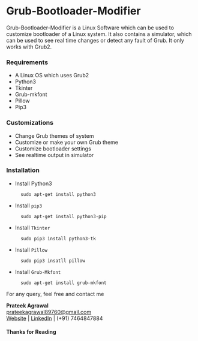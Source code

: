 # Grub-Bootloader-Modifier

Grub-Bootloader-Modifier is a Linux Software which can be used to customize bootloader of a Linux system. It also contains a simulator, which can be used to see real time changes or detect any fault of Grub. It only works with Grub2.

### Requirements 

- A Linux OS which uses Grub2
- Python3
- Tkinter
- Grub-mkfont
- Pillow
- Pip3

### Customizations

- Change Grub themes of system
- Customize or make your own Grub theme
- Customize bootloader settings
- See realtime output in simulator

### Installation

- Install Python3

        sudo apt-get install python3
    
- Install `pip3`

        sudo apt-get install python3-pip

- Install `Tkinter`

        sudo pip3 install python3-tk

- Install `Pillow`

        sudo pip3 insatll pillow
    
- Install `Grub-Mkfont`

        sudo apt-get install grub-mkfont


For any query, feel free and contact me


**Prateek Agrawal**  
prateekagrawal89760@gmail.com  
[Website][4] | [LinkedIn][5] | (+91) 7464847884

#### Thanks for Reading


 [4]: http://agrawal-prateek.github.io
 [5]: https://www.linkedin.com/in/agrawal-prateek
